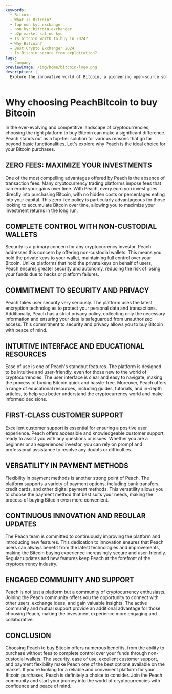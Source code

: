 ```yaml
---
keywords:
  - Bitcoin
  - What is Bitcoin?
  - top non kyc exchanger
  - non kyc bitcoin exchanger
  - p2p market sat no kyc
  - Is bitcoin worth to buy in 2024?
  - Why Bitcoin?
  - Best Crypto Exchanger 2024
  - Is Bitcoin secure from exploitation?
tags:
  - Company
previewImage: /img/home/bitcoin-logo.png
description: |
  Explore the innovative world of Bitcoin, a pioneering open-source software that facilitates a digital and decentralized currency across a global network
---
```


# Why choosing PeachBitcoin to buy Bitcoin

In the ever-evolving and competitive landscape of cryptocurrencies, choosing the right platform to buy Bitcoin can make a significant difference. Peach stands out as a top-tier solution for various reasons that go far beyond basic functionalities. Let's explore why Peach is the ideal choice for your Bitcoin purchases.

## ZERO FEES: MAXIMIZE YOUR INVESTMENTS 

One of the most compelling advantages offered by Peach is the absence of transaction fees. Many cryptocurrency trading platforms impose fees that can erode your gains over time. With Peach, every euro you invest goes directly into purchasing Bitcoin, with no hidden costs or percentages eating into your capital. This zero-fee policy is particularly advantageous for those looking to accumulate Bitcoin over time, allowing you to maximize your investment returns in the long run.

## COMPLETE CONTROL WITH NON-CUSTODIAL WALLETS

Security is a primary concern for any cryptocurrency investor. Peach addresses this concern by offering non-custodial wallets. This means you hold the private keys to your wallet, maintaining full control over your Bitcoin. Unlike platforms that hold the private keys on behalf of users, Peach ensures greater security and autonomy, reducing the risk of losing your funds due to hacks or platform failures.

## COMMITMENT TO SECURITY AND PRIVACY 

Peach takes user security very seriously. The platform uses the latest encryption technologies to protect your personal data and transactions. Additionally, Peach has a strict privacy policy, collecting only the necessary information and ensuring your data is safeguarded from unauthorized access. This commitment to security and privacy allows you to buy Bitcoin with peace of mind.

## INTUITIVE INTERFACE AND EDUCATIONAL RESOURCES

Ease of use is one of Peach's standout features. The platform is designed to be intuitive and user-friendly, even for those new to the world of cryptocurrencies. The user interface is clear and easy to navigate, making the process of buying Bitcoin quick and hassle-free. Moreover, Peach offers a range of educational resources, including guides, tutorials, and in-depth articles, to help you better understand the cryptocurrency world and make informed decisions.

## FIRST-CLASS CUSTOMER SUPPORT

Excellent customer support is essential for ensuring a positive user experience. Peach offers accessible and knowledgeable customer support, ready to assist you with any questions or issues. Whether you are a beginner or an experienced investor, you can rely on prompt and professional assistance to resolve any doubts or difficulties.

## VERSATILITY IN PAYMENT METHODS

Flexibility in payment methods is another strong point of Peach. The platform supports a variety of payment options, including bank transfers, credit cards, and other digital payment methods. This versatility allows you to choose the payment method that best suits your needs, making the process of buying Bitcoin even more convenient.

## CONTINUOUS INNOVATION AND REGULAR UPDATES

The Peach team is committed to continuously improving the platform and introducing new features. This dedication to innovation ensures that Peach users can always benefit from the latest technologies and improvements, making the Bitcoin buying experience increasingly secure and user-friendly. Regular updates and new features keep Peach at the forefront of the cryptocurrency industry.

## ENGAGED COMMUNITY AND SUPPORT

Peach is not just a platform but a community of cryptocurrency enthusiasts. Joining the Peach community offers you the opportunity to connect with other users, exchange ideas, and gain valuable insights. The active community and mutual support provide an additional advantage for those choosing Peach, making the investment experience more engaging and collaborative.

## CONCLUSION

Choosing Peach to buy Bitcoin offers numerous benefits, from the ability to purchase without fees to complete control over your funds through non-custodial wallets. The security, ease of use, excellent customer support, and payment flexibility make Peach one of the best options available on the market. If you're looking for a reliable and convenient platform for your Bitcoin purchases, Peach is definitely a choice to consider. Join the Peach community and start your journey into the world of cryptocurrencies with confidence and peace of mind.